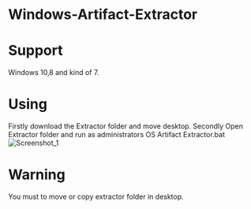 # Windows-Artifact-Extractor
# Support
Windows 10,8 and kind of 7.

# Using
Firstly download the Extractor folder and move desktop.
Secondly Open Extractor folder and run as administrators OS Artifact Extractor.bat
![Screenshot_1](https://user-images.githubusercontent.com/56520646/130313129-790fec8a-5e9c-4c96-ba31-c19943a0a641.png)

# Warning
You must to move or copy extractor folder in desktop.
